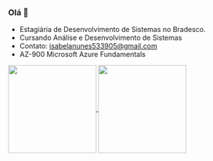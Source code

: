 ### Olá 👋

- Estagiária de Desenvolvimento de Sistemas no Bradesco.
- Cursando Análise e Desenvolvimento de Sistemas
- Contato: isabelanunes533905@gmail.com
- AZ-900 Microsoft Azure Fundamentals


<a href="https://github.com/IsabelaNz/github-readme-stats">
  <img height=180 align="center" src="https://github-readme-stats.vercel.app/api?username=IsabelaNz&theme=dark&show_icons=true&include_all_commits=true" />
</a>

<a href="https://github.com/IsabelaNz/github-readme-stats">
  <img height=180 align="center" src="https://github-readme-stats.vercel.app/api/top-langs/?username=IsabelaNz&layout=compact&theme=gotham" />
</a>

